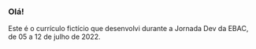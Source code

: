 ### Olá! 


Este é o currículo fictício que desenvolvi durante a Jornada Dev da EBAC, de 05 a 12 de julho de 2022.



